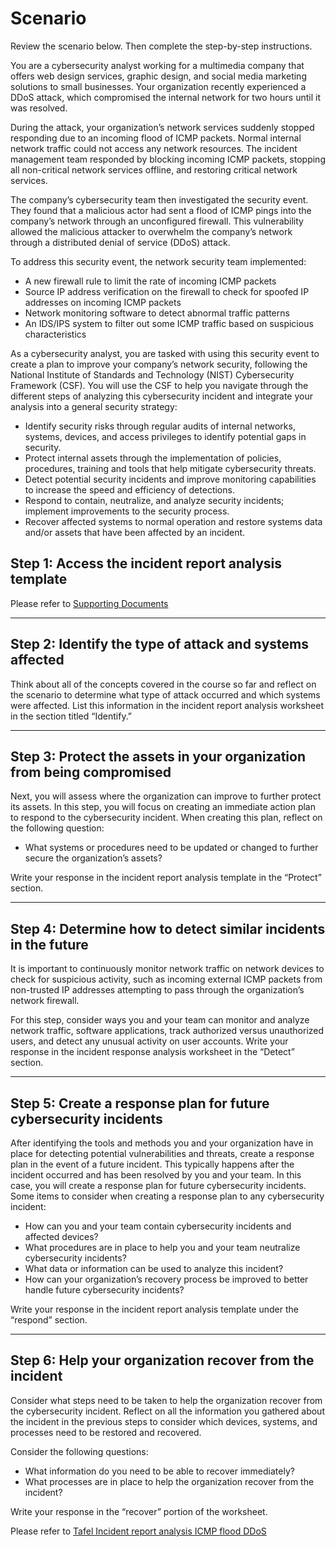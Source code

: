 # Scenario

Review the scenario below. Then complete the step-by-step instructions.

You are a cybersecurity analyst working for a multimedia company that offers web design services, graphic design, and social media marketing solutions to small businesses. Your organization recently experienced a DDoS attack, which compromised the internal network for two hours until it was resolved.

During the attack, your organization’s network services suddenly stopped responding due to an incoming flood of ICMP packets. Normal internal network traffic could not access any network resources. The incident management team responded by blocking incoming ICMP packets, stopping all non-critical network services offline, and restoring critical network services. 

The company’s cybersecurity team then investigated the security event. They found that a malicious actor had sent a flood of ICMP pings into the company’s network through an unconfigured firewall. This vulnerability allowed the malicious attacker to overwhelm the company’s network through a distributed denial of service (DDoS) attack. 

To address this security event, the network security team implemented: 

- A new firewall rule to limit the rate of incoming ICMP packets
- Source IP address verification on the firewall to check for spoofed IP addresses on incoming ICMP packets
- Network monitoring software to detect abnormal traffic patterns
- An IDS/IPS system to filter out some ICMP traffic based on suspicious characteristics

As a cybersecurity analyst, you are tasked with using this security event to create a plan to improve your company’s network security, following the National Institute of Standards and Technology (NIST) Cybersecurity Framework (CSF). You will use the CSF to help you navigate through the different steps of analyzing this cybersecurity incident and integrate your analysis into a general security strategy:

- Identify security risks through regular audits of internal networks, systems, devices, and access privileges to identify potential gaps in security. 
- Protect internal assets through the implementation of policies, procedures, training and tools that help mitigate cybersecurity threats. 
- Detect potential security incidents and improve monitoring capabilities to increase the speed and efficiency of detections. 
- Respond to contain, neutralize, and analyze security incidents; implement improvements to the security process. 
- Recover affected systems to normal operation and restore systems data and/or assets that have been affected by an incident.

## Step 1: Access the incident report analysis template

Please refer to [Supporting Documents](https://github.com/ericktafel1/Cybersecurity_Portfolio/tree/main/3_Security_Incident_NIST_CSF/Supporting_Documents)

--------------------------------------------------------------------------------------------------------------------------------

## Step 2: Identify the type of attack and systems affected 

Think about all of the concepts covered in the course so far and reflect on the scenario to determine what type of attack occurred and which systems were affected. List this information in the incident report analysis worksheet in the section titled “Identify.”

--------------------------------------------------------------------------------------------------------------------------------

## Step 3: Protect the assets in your organization from being compromised

Next, you will assess where the organization can improve to further protect its assets. In this step, you will focus on creating an immediate action plan to respond to the cybersecurity incident. When creating this plan, reflect on the following question:

- What systems or procedures need to be updated or changed to further secure the organization’s assets?

Write your response in the incident report analysis template in the “Protect” section. 

--------------------------------------------------------------------------------------------------------------------------------

## Step 4: Determine how to detect similar incidents in the future

It is important to continuously monitor network traffic on network devices to check for suspicious activity, such as incoming external ICMP packets from non-trusted IP addresses attempting to pass through the organization’s network firewall. 

For this step, consider ways you and your team can monitor and analyze network traffic, software applications, track authorized versus unauthorized users, and detect any unusual activity on user accounts. Write your response in the incident response analysis worksheet in the “Detect” section.

--------------------------------------------------------------------------------------------------------------------------------

## Step 5: Create a response plan for future cybersecurity incidents

After identifying the tools and methods you and your organization have in place for detecting potential vulnerabilities and threats, create a response plan in the event of a future incident. This typically happens after the incident occurred and has been resolved by you and your team. In this case, you will create a response plan for future cybersecurity incidents. Some items to consider when creating a response plan to any cybersecurity incident:

- How can you and your team contain cybersecurity incidents and affected devices?
- What procedures are in place to help you and your team neutralize cybersecurity incidents?
- What data or information can be used to analyze this incident?
- How can your organization’s recovery process be improved to better handle future cybersecurity incidents?

Write your response in the incident report analysis template under the “respond” section. 

--------------------------------------------------------------------------------------------------------------------------------

## Step 6: Help your organization recover from the incident

Consider what steps need to be taken to help the organization recover from the cybersecurity incident. Reflect on all the information you gathered about the incident in the previous steps to consider which devices, systems, and processes need to be restored and recovered. 

Consider the following questions: 

- What information do you need to be able to recover immediately? 
- What processes are in place to help the organization recover from the incident? 

Write your response in the “recover” portion of the worksheet.

Please refer to [Tafel Incident report analysis ICMP flood DDoS](https://github.com/ericktafel1/Cybersecurity_Portfolio/blob/main/3_Security_Incident_NIST_CSF/Tafel_Incident_report_analysis%20_ICMP_flood_DDoS.pdf)

